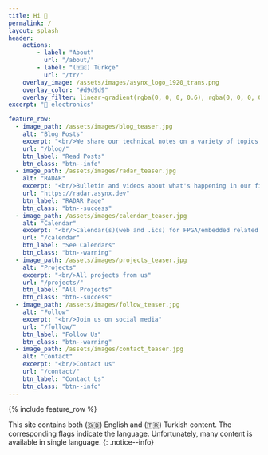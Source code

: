 ```yaml
---
title: Hi 👋
permalink: /
layout: splash
header:
    actions:
        - label: "About"
          url: "/about/"
        - label: "(🇹🇷) Türkçe"
          url: "/tr/"
    overlay_image: /assets/images/asynx_logo_1920_trans.png
    overlay_color: "#d9d9d9"
    overlay_filter: linear-gradient(rgba(0, 0, 0, 0.6), rgba(0, 0, 0, 0.8))
excerpt: "💙 electronics"

feature_row:
  - image_path: /assets/images/blog_teaser.jpg
    alt: "Blog Posts"
    excerpt: "<br/>We share our technical notes on a variety of topics, such as FPGAs, embedded things, etc."
    url: "/blog/"
    btn_label: "Read Posts"
    btn_class: "btn--info"
  - image_path: /assets/images/radar_teaser.jpg
    alt: "RADAR"
    excerpt: "<br/>Bulletin and videos about what's happening in our field (in Turkish only)"
    url: "https://radar.asynx.dev"
    btn_label: "RADAR Page"
    btn_class: "btn--success"
  - image_path: /assets/images/calendar_teaser.jpg
    alt: "Calendar"
    excerpt: "<br/>Calendar(s)(web and .ics) for FPGA/embedded related events like webinars"
    url: "/calendar"
    btn_label: "See Calendars"
    btn_class: "btn--warning"
  - image_path: /assets/images/projects_teaser.jpg
    alt: "Projects"
    excerpt: "<br/>All projects from us"
    url: "/projects/"
    btn_label: "All Projects"
    btn_class: "btn--success"
  - image_path: /assets/images/follow_teaser.jpg
    alt: "Follow"
    excerpt: "<br/>Join us on social media"
    url: "/follow/"
    btn_label: "Follow Us"
    btn_class: "btn--warning"
  - image_path: /assets/images/contact_teaser.jpg
    alt: "Contact"
    excerpt: "<br/>Contact us"
    url: "/contact/"
    btn_label: "Contact Us"
    btn_class: "btn--info"
---
```


{% include feature_row %}

This site contains both (🇬🇧) English and (🇹🇷) Turkish content. The
corresponding flags indicate the language. Unfortunately, many content is
available in single language.
{: .notice--info}
